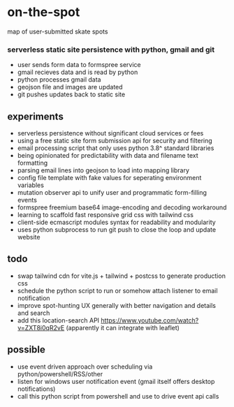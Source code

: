 # on-the-spot

map of user-submitted skate spots

### serverless static site persistence with python, gmail and git

- user sends form data to formspree service
- gmail recieves data and is read by python
- python processes gmail data
- geojson file and images are updated
- git pushes updates back to static site

## experiments

- serverless persistence without significant cloud services or fees
- using a free static site form submission api for security and filtering
- email processing script that only uses python 3.8^ standard libraries
- being opinionated for predictability with data and filename text formatting
- parsing email lines into geojson to load into mapping library
- config file template with fake values for seperating environment variables
- mutation observer api to unify user and programmatic form-filling events
- formspree freemium base64 image-encoding and decoding workaround
- learning to scaffold fast responsive grid css with tailwind css
- client-side ecmascript modules syntax for readability and modularity
- uses python subprocess to run git push to close the loop and update website

## todo
- swap tailwind cdn for vite.js + tailwind + postcss to generate production css
- schedule the python script to run or somehow attach listener to email notification
- improve spot-hunting UX generally with better navigation and details and search
- add this location-search API https://www.youtube.com/watch?v=ZXT8i0qR2vE (apparently it can integrate with leaflet)

## possible
- use event driven approach over scheduling via python/powershell/RSS/other
- listen for windows user notification event (gmail itself offers desktop notifications)
- call this python script from powershell and use to drive event api calls
